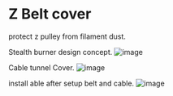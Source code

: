 Z Belt cover
===============
protect z pulley from filament dust.

Stealth burner design concept.
![image](https://user-images.githubusercontent.com/16078263/212443799-6b492908-7a61-474a-9a80-41592daa6228.png)


Cable tunnel Cover.
![image](https://user-images.githubusercontent.com/16078263/212443803-5527deb9-b23d-4ffe-8a66-3a4d66e6e47a.png)

install able after setup belt and cable.
![image](https://user-images.githubusercontent.com/16078263/212444680-d52a99ba-d0ca-4498-ae50-7c17be6dd4c2.png)
